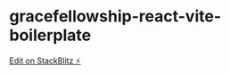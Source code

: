# gracefellowship-react-vite-boilerplate

[Edit on StackBlitz ⚡️](https://stackblitz.com/edit/vitejs-vite-boxcnx)
